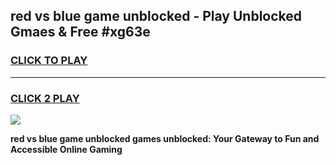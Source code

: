 
## red vs blue game unblocked - Play Unblocked Gmaes & Free #xg63e
<h3>
<a href="https://premium.freeplayer.one?title=red_vs_blue_game_unblocked&ref=01M">CLICK TO PLAY</a></h3>
<hr>

<h3>
<a href="https://premium.freeplayer.one?title=red_vs_blue_game_unblocked&ref=01M">CLICK 2 PLAY</a>
  
</h3>

<a href="https://premium.freeplayer.one?title=red_vs_blue_game_unblocked&ref=01M"><img src="https://clearcache.store/games.png"></a>


**red vs blue game unblocked games unblocked: Your Gateway to Fun and Accessible Online Gaming**
